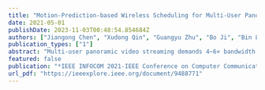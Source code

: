 ```yaml
---
title: "Motion-Prediction-based Wireless Scheduling for Multi-User Panoramic Video Streaming"
date: 2021-05-01
publishDate: 2023-11-03T00:48:54.854684Z
authors: ["Jiangong Chen", "Xudong Qin", "Guangyu Zhu", "Bo Ji", "Bin Li"]
publication_types: ["1"]
abstract: "Multi-user panoramic video streaming demands 4~6× bandwidth of a regular video with the same resolution, which poses a significant challenge on the wireless scheduling design to achieve desired performance. On the other hand, recent studies reveal that one can effectively predict the user's Field-of-View (FoV) and thus simply deliver the corresponding portion instead of the entire scenes. Motivated by this important fact, we aim to employ autoregressive process for motion prediction and analytically characterize the user's successful viewing probability as a function of the delivered portion. Then, we consider the problem of wireless scheduling design with the goal of maximizing application-level throughput (i.e., average rate for successfully viewing the desired content) and service regularity performance (i.e., how often each user gets successful views) subject to the minimum required service rate and wireless interference constraints. As such, we incorporate users' successful viewing probabilities into our scheduling design and develop a scheduling algorithm that not only asymptotically achieves the optimal application-level throughput but also provides service regularity guarantees. Finally, we perform simulations to demonstrate the efficiency of our proposed algorithm using a real dataset of users' head motion."
featured: false
publication: "*IEEE INFOCOM 2021-IEEE Conference on Computer Communications*"
url_pdf: "https://ieeexplore.ieee.org/document/9488771"
---
```


